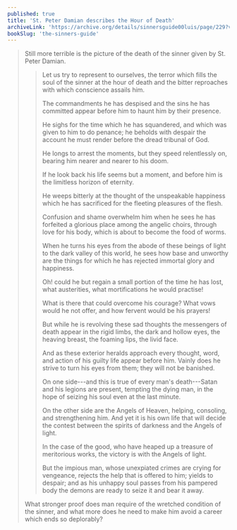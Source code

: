 ```yaml
---
published: true
title: 'St. Peter Damian describes the Hour of Death'
archiveLink: 'https://archive.org/details/sinnersguide00luis/page/229?view=theater'
bookSlug: 'the-sinners-guide'
---
```


> Still more terrible is the picture of the death of the sinner given by St. Peter Damian.
>
>> Let us try to represent to ourselves, the terror which fills the soul of the sinner at the hour of death and the bitter reproaches with which conscience assails him.
>>
>> The commandments he has despised and the sins he has committed appear before him to haunt him by their presence.
>>
>> He sighs for the time which he has squandered, and which was given to him to do penance; he beholds with despair the account he must render before the dread tribunal of God.
>>
>> He longs to arrest the moments, but they speed relentlessly on, bearing him nearer and nearer to his doom.
>>
>> If he look back his life seems but a moment, and before him is the limitless horizon of eternity.
>>
>> He weeps bitterly at the thought of the unspeakable happiness which he has sacrificed for the fleeting pleasures of the flesh.
>>
>> Confusion and shame overwhelm him when he sees he has forfeited a glorious place among the angelic choirs, through love for his body, which is about to become the food of worms.
>>
>> When he turns his eyes from the abode of these beings of light to the dark valley of this world, he sees how base and unworthy are the things for which he has rejected immortal glory and happiness.
>>
>> Oh! could he but regain a small portion of the time he has lost, what austerities, what mortifications he would practise!
>>
>> What is there that could overcome his courage? What vows would he not offer, and how fervent would be his prayers!
>>
>> But while he is revolving these sad thoughts the messengers of death appear in the rigid limbs, the dark and hollow eyes, the heaving breast, the foaming lips, the livid face.
>>
>> And as these exterior heralds approach every thought, word, and action of his guilty life appear before him. Vainly does he strive to turn his eyes from them; they will not be banished.
>>
>> On one side---and this is true of every man's death---Satan and his legions are present, tempting the dying man, in the hope of seizing his soul even at the last minute.
>>
>> On the other side are the Angels of Heaven, helping, consoling, and strengthening him. And yet it is his own life that will decide the contest between the spirits of darkness and the Angels of light.
>>
>> In the case of the good, who have heaped up a treasure of meritorious works, the victory is with the Angels of light.
>>
>> But the impious man, whose unexpiated crimes are crying for vengeance, rejects the help that is offered to him; yields to despair; and as his unhappy soul passes from his pampered body the demons are ready to seize it and bear it away.
>
> What stronger proof does man require of the wretched condition of the sinner, and what more does he need to make him avoid a career which ends so deplorably?
